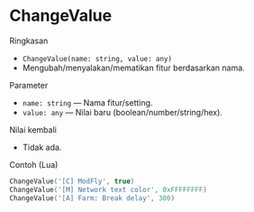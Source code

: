# ChangeValue

Ringkasan
- `ChangeValue(name: string, value: any)`
- Mengubah/menyalakan/mematikan fitur berdasarkan nama.

Parameter
- `name: string` — Nama fitur/setting.
- `value: any` — Nilai baru (boolean/number/string/hex).

Nilai kembali
- Tidak ada.

Contoh (Lua)
```lua
ChangeValue('[C] ModFly', true)
ChangeValue('[M] Network text color', 0xFFFFFFFF)
ChangeValue('[A] Farm: Break delay', 300)
```

